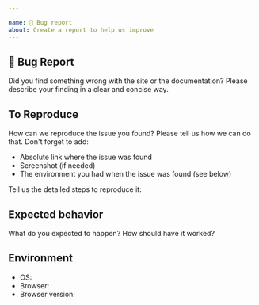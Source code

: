```yaml
---

name: 🐛 Bug report
about: Create a report to help us improve
---
```


## 🐛 Bug Report

Did you find something wrong with the site or the documentation? Please describe
your finding in a clear and concise way. 

## To Reproduce

How can we reproduce the issue you found? Please tell us how we can do that. 
Don't forget to add:

* Absolute link where the issue was found
* Screenshot (if needed) 
* The environment you had when the issue was found (see below)

Tell us the detailed steps to reproduce it:


## Expected behavior

What do you expected to happen? How should have it worked?

## Environment

* OS: <!-- iOS/Android/OSX/Linux/Windows (don't forget the version) -->
* Browser: <!-- Chrome? Safari? Firefox?  -->
* Browser version: <!-- e.g.: 70.0.3538.110 -->
